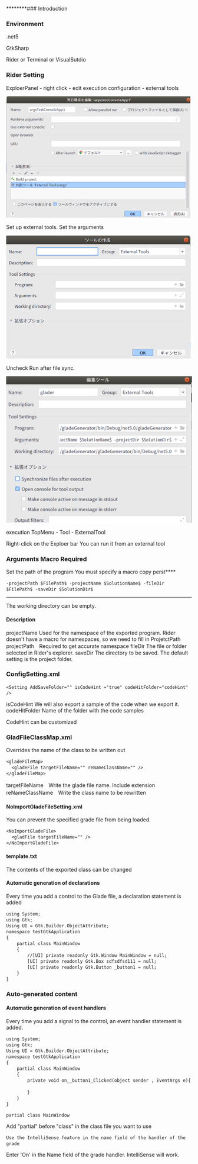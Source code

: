 ********### Introduction

### Environment
.net5

GtkSharp

Rider or Terminal or VisualSutdio




### Rider Setting
ExploerPanel - right click - edit execution configuration - external tools

![alt text](./readMe/1.png)

Set up external tools. Set the arguments

![alt text](./readMe/3.png)

Uncheck Run after file sync.

![alt text](./readMe/5.png)

execution
TopMenu - Tool - ExternalTool

Right-click on the Exploer bar
You can run it from an external tool

### Arguments Macro Required

Set the path of the program
You must specify a macro
copy perst****

``` Rider arguments macro require
-projectPath $FilePath$ -projectName $SolutionName$ -fileDir $FilePath$ -saveDir $SolutionDir$
```
****

The working directory can be empty.

#### Description

projectName Used for the namespace of the exported program. Rider doesn't have a macro for namespaces, so we need to fill in ProjetctPath
projectPath　Required to get accurate namespace
fileDir The file or folder selected in Rider's explorer.
saveDir The directory to be saved. The default setting is the project folder.

### ConfigSetting.xml
```
<Setting AddSaveFolder="" isCodeHint ="true" codeHitFolder="codeHint" />
```

isCodeHint    We will also export a sample of the code when we export it.
codeHitFolder Name of the folder with the code samples

CodeHint can be customized

### GladFileClassMap.xml
Overrides the name of the class to be written out

```
<gladeFileMap>
  <gladeFile targetFileName="" reNameClassName="" />
</gladeFileMap>
```
targetFileName　Write the glade file name. Include extension
reNameClassName　Write the class name to be rewritten

#### NoImportGladeFileSetting.xml
You can prevent the specified grade file from being loaded.

```
<NoImportGladeFile>
  <gladFile targetFileName="" />
</NoImportGladeFile>
```
#### template.txt
The contents of the exported class can be changed

#### Automatic generation of declarations
Every time you add a control to the Glade file, a declaration statement is added

````
using System;
using Gtk;
Using UI = Gtk.Builder.ObjectAttribute;
namespace testGtkApplication
{
    partial class MainWindow
    {    
		//[UI] private readonly Gtk.Window MainWindow = null;
		[UI] private readonly Gtk.Box sdfsdfsd111 = null;
		[UI] private readonly Gtk.Button _button1 = null;		
    }
}
````

### Auto-generated content

#### Automatic generation of event handlers
Every time you add a signal to the control, an event handler statement is added.

```
using System;
using Gtk;
Using UI = Gtk.Builder.ObjectAttribute;
namespace testGtkApplication
{
    partial class MainWindow
    {
	    private void on__button1_Clicked(object sender , EventArgs e){
			
		}	    
    }
}
````

````
partial class MainWindow
````

Add "partial" before "class" in the class file you want to use

````
Use the IntelliSense feature in the name field of the handler of the grade
````
Enter 'On' in the Name field of the grade handler. IntelliSense will work.